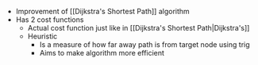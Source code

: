 - Improvement of [[Dijkstra's Shortest Path]] algorithm
- Has 2 cost functions
	- Actual cost function just like in [[Dijkstra's Shortest Path|Dijkstra's]]
	- Heuristic
		- Is a measure of how far away path is from target node using trig
		- Aims to make algorithm more efficient

